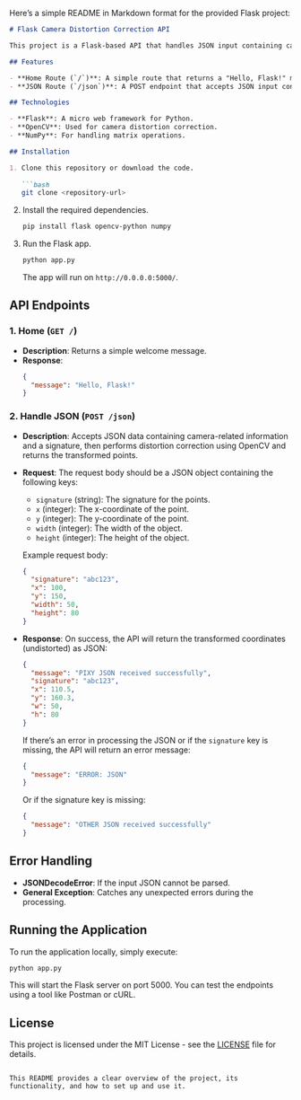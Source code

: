 Here’s a simple README in Markdown format for the provided Flask project:

```markdown
# Flask Camera Distortion Correction API

This project is a Flask-based API that handles JSON input containing camera data, processes the data to correct for fisheye distortion, and returns the transformed data in JSON format.

## Features

- **Home Route (`/`)**: A simple route that returns a "Hello, Flask!" message.
- **JSON Route (`/json`)**: A POST endpoint that accepts JSON input containing signature and camera data (x, y, width, height). The API performs distortion correction using OpenCV and returns the corrected values.

## Technologies

- **Flask**: A micro web framework for Python.
- **OpenCV**: Used for camera distortion correction.
- **NumPy**: For handling matrix operations.

## Installation

1. Clone this repository or download the code.
   
   ```bash
   git clone <repository-url>
   ```

2. Install the required dependencies.

   ```bash
   pip install flask opencv-python numpy
   ```

3. Run the Flask app.

   ```bash
   python app.py
   ```

   The app will run on `http://0.0.0.0:5000/`.

## API Endpoints

### 1. Home (`GET /`)
- **Description**: Returns a simple welcome message.
- **Response**:
  ```json
  {
    "message": "Hello, Flask!"
  }
  ```

### 2. Handle JSON (`POST /json`)
- **Description**: Accepts JSON data containing camera-related information and a signature, then performs distortion correction using OpenCV and returns the transformed points.
- **Request**:
  The request body should be a JSON object containing the following keys:
  - `signature` (string): The signature for the points.
  - `x` (integer): The x-coordinate of the point.
  - `y` (integer): The y-coordinate of the point.
  - `width` (integer): The width of the object.
  - `height` (integer): The height of the object.

  Example request body:
  ```json
  {
    "signature": "abc123",
    "x": 100,
    "y": 150,
    "width": 50,
    "height": 80
  }
  ```

- **Response**:
  On success, the API will return the transformed coordinates (undistorted) as JSON:
  ```json
  {
    "message": "PIXY JSON received successfully",
    "signature": "abc123",
    "x": 110.5,
    "y": 160.3,
    "w": 50,
    "h": 80
  }
  ```

  If there’s an error in processing the JSON or if the `signature` key is missing, the API will return an error message:
  ```json
  {
    "message": "ERROR: JSON"
  }
  ```

  Or if the signature key is missing:
  ```json
  {
    "message": "OTHER JSON received successfully"
  }
  ```

## Error Handling

- **JSONDecodeError**: If the input JSON cannot be parsed.
- **General Exception**: Catches any unexpected errors during the processing.

## Running the Application

To run the application locally, simply execute:

```bash
python app.py
```

This will start the Flask server on port 5000. You can test the endpoints using a tool like Postman or cURL.

## License

This project is licensed under the MIT License - see the [LICENSE](LICENSE) file for details.
```

This README provides a clear overview of the project, its functionality, and how to set up and use it.

